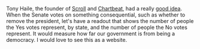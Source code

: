 Tony Haile, the founder of <a href="https://scroll.com/">Scroll</a> and <a href="https://en.wikipedia.org/wiki/Chartbeat">Chartbeat</a>, had a really <a href="https://twitter.com/arctictony/status/1225253452168781825">good idea</a>. When the Senate votes on something consequential, such as whether to remove the president, let's have a readout that shows the number of people the Yes votes represent, by state, and the number of people the No votes represent. It would measure how far our government is from being a democracy. I would love to see this as a website.
